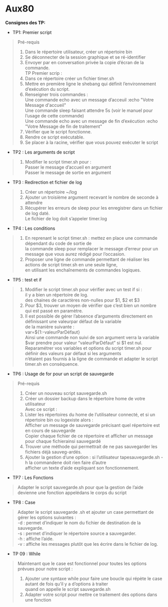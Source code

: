 # Aux80

**Consignes des TP:**

*	TP1: Premier script
>Pré-requis  
>   1. Dans le répertoire utilisateur, créer un répertoire bin  
>   2. Se déconnecter de la session graphique et se ré-identifier  
>   3. Envoyer par en conversation privée la copie d’écran de la commande.  
>TP Premier scrip :  
>1. Dans ce répertoire créer un fichier timer.sh  
>2. Mettre en première ligne le shebang qui définit l’environnement d’exécution du script.  
>3. Renseigner trois commandes :  
>   Une commande echo avec un message d’acceuil :echo "Votre Message d'accueil"  
>   Une commande sleep faisant attendre 5s (voir le manuel pour l’usage de cette commande)  
>   Une commande echo avec un message de fin d’exécution :echo "Votre Message de fin de traitement"  
>4. Vérifier que le script fonctionne.  
>5. Rendre ce script exécutable.  
>6. Se placer à la racine, vérifier que vous pouvez exécuter le script  
* TP2 : Les arguments de script  
>1. Modifier le script timer.sh pour :  
>   Passer le message d’accueil en argument  
>   Passer le message de sortie en argument  
* TP3 : Redirection et fichier de log  
>1. Créer un répertoire ~/log  
>2. Ajouter un troisième argument recevant le nombre de seconde à attendre  
>3. Récupérer les erreurs de sleep pour les enregistrer dans un fichier de log daté.  
>Le fichier de log doit s’appeler timer.log  
* TP4 : Les conditions  
>1. En reprenant le script timer.sh : mettez en place une commande dépendant du code de sortie de  
>la commande sleep pour remplacer le message d’erreur pour un message que vous aurez rédigé pour l’occasion.  
>2. Proposer une ligne de commande permettant de réaliser les actions de script timer.sh en une seule ligne,  
>en utilisant les enchaînements de commandes logiques. 
* TP5 : test et if  
>1. Modifier le script timer.sh pour vérifier avec un test if si :  
>   il y a bien un répertoire de log.  
>   des chaines de caractères non-nulles pour $1, $2 et $3  
>2. Pour $3, trouver un moyen de vérifier que c’est bien un nombre qui est passé en paramètre.  
>3. Il est possible de gérer l’absence d’arguments directement en définissant une valeurpar défaut de la variable  
>de la manière suivante :  
>   var=${1:-valeurParDéfaut}  
>Ainsi une commande non suivi de son argument verra la variable $var prendre pour valeur “valeurParDéfaut” si $1 est nul.  
>Reparamétrer vos variables et options du script timer.sh pour définir des valeurs par défaut si les arguments  
>n’étaient pas fournis à la ligne de commande et adapter le script timer.sh en conséquence.  
* TP6 : Usage de for pour un script de sauvegarde  
> Pré-requis  
>   1. Créer un nouveau script sauvegarde.sh  
>   2. Créer un dossier backup dans le répertoire home de votre utilisateur  
>Avec ce script : 
>   1. Lister les répertoires du home de l’utilisateur connecté, et si un répertoire bin ou logexiste alors :  
>     Afficher un message de sauvegarde précisant quel répertoire est en cours de sauvegarde  
>     Copier chaque fichier de ce répertoire et afficher un message pour chaque fichierainsi sauvegardé  
>   2. Trouver une méthode qui permettrait de ne pas sauvegarder les fichiers déjà sauveg-ardés.  
>   3. Ajouter la gestion d’une option : si l’utilisateur tapesauvegarde.sh -h la commandene doit rien faire d’autre  
>     afficher un texte d’aide expliquant son fonctionnement.  
* TP7 : Les Fonctions  
> Adapter le script sauvegarde.sh pour que la gestion de l’aide devienne une fonction appelédans le corps du script  
* TP8 : Case  
> Adapter le script sauvegarde .sh et ajouter un case permettant de gérer les options suivantes :  
>   -d : permet d’indiquer le nom du fichier de destination de la sauvegarde.  
>   -s : permet d’indiquer le répertoire source a sauvegarder.  
>   -h : affiche l’aide.  
>   -v : affiche les messages plutôt que les écrire dans le fichier de log.  
* TP 09 : While  
> Maintenant que le case est fonctionnel pour toutes les options prévues pour notre script :  
>   1. Ajouter une syntaxe while pour faire une boucle qui répète le case autant de fois qu’il y a d’options à traiter  
>   quand on appelle le script sauvegarde.sh  
>   2. Adapter votre script pour mettre ce traitement des options dans une fonction
